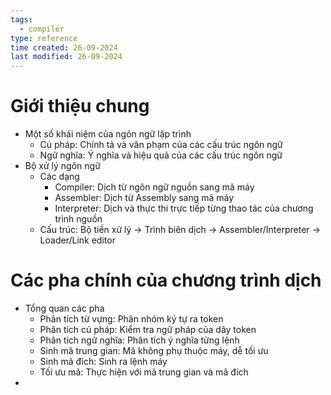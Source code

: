 ```yaml
---
tags:
  - compiler
type: reference
time created: 26-09-2024
last modified: 26-09-2024
---
```

# Giới thiệu chung
- Một số khái niệm của ngôn ngữ lập trình
	- Cú pháp: Chính tả và văn phạm của các cấu trúc ngôn ngữ
	- Ngữ nghĩa: Ý nghĩa và hiệu quả của các cấu trúc ngôn ngữ
- Bộ xử lý ngôn ngữ
	- Các dạng
		- Compiler: Dịch từ ngôn ngữ nguồn sang mã máy
		- Assembler: Dịch từ Assembly sang mã máy
		- Interpreter: Dịch và thực thi trực tiếp từng thao tác của chương trình nguồn
	- Cấu trúc: Bộ tiền xử lý -> Trình biên dịch -> Assembler/Interpreter -> Loader/Link editor
# Các pha chính của chương trình dịch
- Tổng quan các pha
	- Phân tích từ vựng: Phân nhóm ký tự ra token
	- Phân tích cú pháp: Kiểm tra ngữ pháp của dãy token
	- Phân tích ngữ nghĩa: Phân tích ý nghĩa từng lệnh
	- Sinh mã trung gian: Mã không phụ thuộc máy, dễ tối ưu
	- Sinh mã đích: Sinh ra lệnh máy
	- Tối ưu mã: Thực hiện với mã trung gian và mã đích
- 
